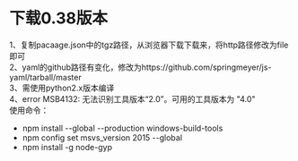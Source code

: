 # 下载0.38版本
1、复制pacaage.json中的tgz路径，从浏览器下载下载来，将http路径修改为file即可  
2、yaml的github路径有变化，修改为https://github.com/springmeyer/js-yaml/tarball/master  
3、需使用python2.x版本编译    
4、error MSB4132: 无法识别工具版本“2.0”。可用的工具版本为 "4.0"   
使用命令：   
+ npm install --global --production windows-build-tools    
+ npm config set msvs_version 2015 --global  
+ npm install -g node-gyp   
